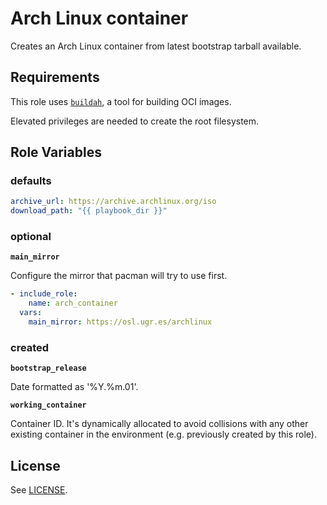Arch Linux container
====================

Creates an Arch Linux container from latest bootstrap tarball available.

Requirements
------------

This role uses [`buildah`](https://github.com/containers/buildah/blob/master/install.md), a tool for building OCI images.

Elevated privileges are needed to create the root filesystem.

Role Variables
--------------

### defaults

```yaml
archive_url: https://archive.archlinux.org/iso
download_path: "{{ playbook_dir }}"
```

### optional

**`main_mirror`**

Configure the mirror that pacman will try to use first.

```yaml
- include_role:
    name: arch_container
  vars:
    main_mirror: https://osl.ugr.es/archlinux
```

### created

**`bootstrap_release`**

Date formatted as '%Y.%m.01'.

**`working_container`**

Container ID. It's dynamically allocated to avoid collisions with any other existing container in the environment (e.g. previously created by this role).

License
-------

See [LICENSE](https://github.com/miquecg/ansible-roles/blob/master/LICENSE).
